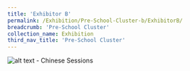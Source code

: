 ```yaml
---
title: 'Exhibitor B'
permalink: /Exhibition/Pre-School-Cluster-b/ExhibitorB/
breadcrumb: 'Pre-School Cluster'
collection_name: Exhibition
third_nav_title: 'Pre-School Cluster'
---
```

![alt text - Chinese Sessions](/images/ExhibitorEnglish-template.jpg)
<div style="margin-top:auto;margin-bottom:auto;text-align:center;">
</div>

